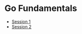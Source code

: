 # Go Fundamentals

- [Session 1](Session%201/1.%20Intro.md)
- [Session 2](Session%202/1.%20Arrays.md)
